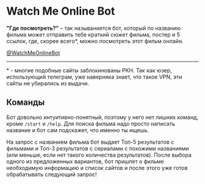 # Watch Me Online Bot

**"Где посмотреть?"** – так называниется бот, который по названию фильма может отправить тебе краткий сюжет фильма, постер и 5 ссылок, где, скорее всего*, можно посмотреть этот фильм онлайн.

[@WatchMeOnlineBot](https://t.me/WatchMeOnlineBot)

_______
\* - многие подобные сайты заблокинованы РКН. Так как юзер, использующий телеграм, уже наверняка знает, что такое VPN, эти сайты не убирались из выдачи.

## Команды

Бот довольно интуитивно-понятный, поэтому у него нет лишних команд, кроме `/start` и `/help`. Для поиска фильма надо просто написать название и бот сам подскажет, что именно ты ищешь.

На запрос с названием фильма бот выдает Топ-5 результатов с фильмами и Топ-3 результатов с сериалами с похожими названиями (или меньше, если нет такого количества результатов). После выбора одного из предложенных вариантов, бот пришлет о фильме необходимую информацию и список сайтов и после этого уже готов обрабатывать следующий запрос!
